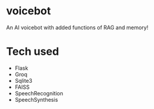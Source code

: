 # voicebot
An AI voicebot with added functions of RAG and memory!

# Tech used
* Flask
* Groq
* Sqlite3
* FAISS
* SpeechRecognition
* SpeechSynthesis
